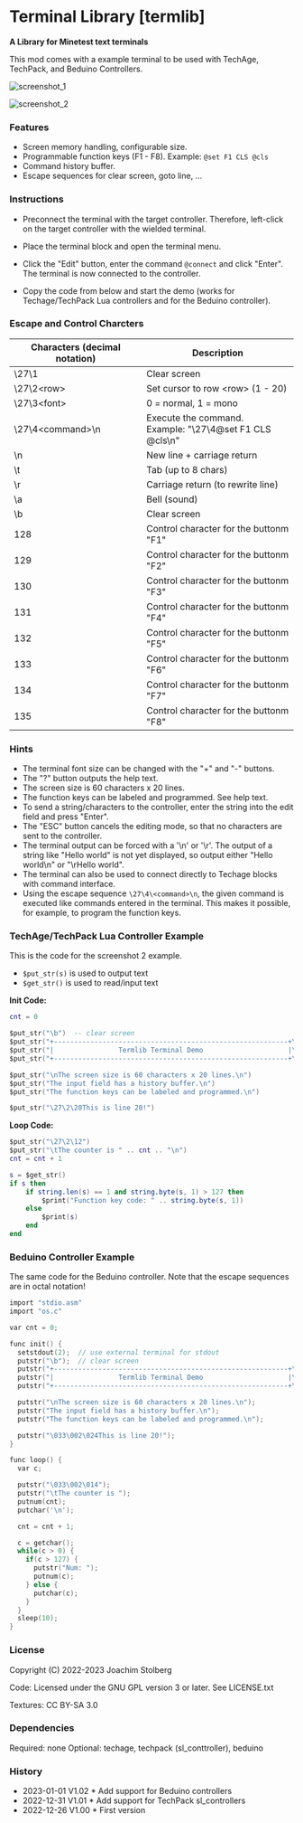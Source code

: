 # Terminal Library [termlib]

**A Library for Minetest text terminals**

This mod comes with a example terminal to be used with TechAge, TechPack, and
Beduino Controllers.

![screenshot_1](./screenshot_1.png)

![screenshot_2](./screenshot_2.png)


### Features

- Screen memory handling, configurable size.
- Programmable function keys (F1 - F8). Example: `@set F1 CLS @cls`
- Command history buffer.
- Escape sequences for clear screen, goto line, ...

### Instructions

- Preconnect the terminal with the target controller. Therefore, left-click on the target controller with the wielded terminal.

- Place the terminal block and open the terminal menu.

- Click the "Edit" button, enter the command `@connect` and click "Enter". The terminal is now connected to the controller.

- Copy the code from below and start the demo (works for Techage/TechPack Lua controllers and for the Beduino controller).

### Escape and Control Charcters

| Characters (decimal notation) | Description                                                  |
| ----------------------------- | ------------------------------------------------------------ |
| \27\1                         | Clear screen                                                 |
| \27\2\<row>                   | Set cursor to row \<row> (1 - 20)                            |
| \27\3\<font>                  | 0 = normal, 1 = mono                                         |
| \27\4\<command>\n             | Execute the command.<br />Example: "\27\4@set F1 CLS @cls\n" |
| \n                            | New line + carriage return                                   |
| \t                            | Tab (up to 8 chars)                                          |
| \r                            | Carriage return (to rewrite line)                            |
| \a                            | Bell (sound)                                                 |
| \b                            | Clear screen                                                 |
| 128                           | Control character for the buttonm "F1"                       |
| 129                           | Control character for the buttonm "F2"                       |
| 130                           | Control character for the buttonm "F3"                       |
| 131                           | Control character for the buttonm "F4"                       |
| 132                           | Control character for the buttonm "F5"                       |
| 133                           | Control character for the buttonm "F6"                       |
| 134                           | Control character for the buttonm "F7"                       |
| 135                           | Control character for the buttonm "F8"                       |

### 

### Hints

- The terminal font size can be changed with the "+" and "-" buttons.
- The "?" button outputs the help text.
- The screen size is 60 characters x 20 lines.
- The function keys can be labeled and programmed. See help text.
- To send a string/characters to the controller, enter the string into the edit field and press "Enter".
- The "ESC" button cancels the editing mode, so that no characters are sent to the controller.
- The terminal output can be forced with a '\n' or '\r'. The output of a string like "Hello world" is not yet displayed, so output either "Hello world\n" or "\rHello world".
- The terminal can also be used to connect directly to Techage blocks with command interface.
- Using the escape sequence `\27\4\<command>\n`, the given command is executed like commands entered in the terminal. This makes it possible, for example, to program the function keys.

### TechAge/TechPack Lua Controller Example

This is the code for the screenshot 2 example.

- `$put_str(s)` is used to output text
- `$get_str()` is used to read/input text

**Init Code:**

```lua
cnt = 0

$put_str("\b")  -- clear screen
$put_str("+----------------------------------------------------------+\n")
$put_str("|                Termlib Terminal Demo                     |\n")
$put_str("+----------------------------------------------------------+\n")

$put_str("\nThe screen size is 60 characters x 20 lines.\n")
$put_str("The input field has a history buffer.\n")
$put_str("The function keys can be labeled and programmed.\n")

$put_str("\27\2\20This is line 20!")
```

**Loop Code:**

```lua
$put_str("\27\2\12")
$put_str("\tThe counter is " .. cnt .. "\n")
cnt = cnt + 1

s = $get_str()
if s then
    if string.len(s) == 1 and string.byte(s, 1) > 127 then
        $print("Function key code: " .. string.byte(s, 1))
    else
        $print(s)
    end
end
```


### Beduino Controller Example

The same code for the Beduino controller.
Note that the escape sequences are in octal notation!

```c
import "stdio.asm"
import "os.c"

var cnt = 0;

func init() {
  setstdout(2);  // use external terminal for stdout
  putstr("\b");  // clear screen
  putstr("+----------------------------------------------------------+\n");
  putstr("|                Termlib Terminal Demo                     |\n");
  putstr("+----------------------------------------------------------+\n");

  putstr("\nThe screen size is 60 characters x 20 lines.\n");
  putstr("The input field has a history buffer.\n");
  putstr("The function keys can be labeled and programmed.\n");

  putstr("\033\002\024This is line 20!");
}

func loop() {
  var c;

  putstr("\033\002\014");
  putstr("\tThe counter is ");
  putnum(cnt);
  putchar('\n');

  cnt = cnt + 1;

  c = getchar();
  while(c > 0) {
    if(c > 127) {
      putstr("Num: ");
      putnum(c);
    } else {
      putchar(c);
    }
  }
  sleep(10);
}
```

### License

Copyright (C) 2022-2023 Joachim Stolberg

Code: Licensed under the GNU GPL version 3 or later. See LICENSE.txt

Textures: CC BY-SA 3.0


### Dependencies

Required: none
Optional: techage, techpack (sl_conttroller), beduino


### History

- 2023-01-01  V1.02  * Add support for Beduino controllers
- 2022-12-31  V1.01  * Add support for TechPack sl_controllers
- 2022-12-26  V1.00  * First version
